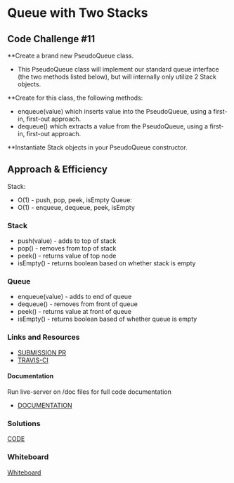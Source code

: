 # Queue with Two Stacks

## Code Challenge #11

**Create a brand new PseudoQueue class.
- This PseudoQueue class will implement our standard queue interface (the two methods listed below), but will internally only utilize 2 Stack objects. 

**Create for this class, the following methods:
- enqueue(value) which inserts value into the PseudoQueue, using a first-in, first-out approach.
- dequeue() which extracts a value from the PseudoQueue, using a first-in, first-out approach.

**Instantiate Stack objects in your PseudoQueue constructor.

## Approach & Efficiency

Stack: 
  * O(1) - push, pop, peek, isEmpty
Queue: 
  * O(1) - enqueue, dequeue, peek, isEmpty

### Stack
* push(value) - adds to top of stack
* pop() - removes from top of stack
* peek() - returns value of top node
* isEmpty() - returns boolean based on whether stack is empty

### Queue
* enqueue(value) - adds to end of queue
* dequeue() - removes from front of queue
* peek() - returns value at front of queue
* isEmpty() - returns boolean based of whether queue is empty

### Links and Resources
* [SUBMISSION PR](https://github.com/LindsayPeltier-401-advanced-javascript/data-structures-and-algorithms-401/pull/22)
* [TRAVIS-CI]()

#### Documentation
Run live-server on /doc files for full code documentation
* [DOCUMENTATION](/Users/lpeltier/DevStation/devstation/401/data-structures-and-algorithms-401/docs/stacksAndQueues_stacks-and-queues.js.html)

### Solutions

[CODE](./queue-with-stacks.js)

### Whiteboard

[Whiteboard](../../assets/)